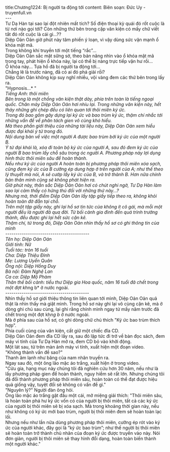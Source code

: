 title:Chương1224: Bị người ta động tới
content:
Biên soạn: Đức Uy - truyenfull.vn<br>---<br>Tư Dạ Hàn tại sao lại đột nhiên mất tích? Số điện thoại kỳ quái đó rốt cuộc là từ nơi nào gọi tới? Còn những thứ bên trong cặp văn kiện có mấy chữ viết tắt đó rốt cuộc là cái gì...??<br>Diệp Oản Oản giờ phút này tâm phiền ý loạn, vì vậy dùng sức vặn mạnh ổ khóa mật mã.<br>Trong không khí truyền tới một tiếng “rắc”…<br>Diệp Oản Oản sắc mặt sững sờ, theo bản năng nhìn vào ổ khóa mật mã trong tay, phát hiện ổ khóa này, lại có thể bị nàng trực tiếp vặn hư rồi...<br>Ổ khóa này... Tựa hồ đã bị người ta động tới...<br>Chẳng lẽ là trước nàng, đã có ai đó phá giải rồi?<br>Diệp Oản Oản không kịp suy nghĩ nhiều, vội vàng đem các thứ bên trong lấy ra.<br>"Hypnosis...* "<br>*Tiếng Anh: thôi miên<br>Bên trong là một chồng văn kiện thật dày, phía trên toàn là tiếng ngoại quốc. Chân mày Diệp Oản Oản hơi nhíu lại. Trong những văn kiện này, hết thảy những ghi chép đều có liên quan tới thôi miên ký ức.<br>Trong đó bao gồm gây dựng lại ký ức và bao trùm ký ức, thậm chí nhắc tới những vấn đề về phân tách gien vô cùng khó hiểu.<br>Mà theo phần giới thiệu của những tài liệu này, Diệp Oản Oản xem hiểu được đại khái ý tứ trong đó.<br>Nội dung bàn về việc một người A được bao trùm bởi ký ức của một người B.<br>Ý tứ đại khái là, xóa đi toàn bộ ký ức của người A, sau đó đem ký ức của người B bao trùm lấy chỗ sâu trong óc người A. Phương pháp này lợi dụng hình thức thôi miên sâu để hoàn thành.<br>Nếu như ký ức của người A hoàn toàn bị phương pháp thôi miên xóa sạch, cũng đem ký ức của B cưỡng ép dung hợp ở trên người của A; như thế theo lý thuyết mà nói, A sẽ cướp lấy ký ức của B, và trở thành B. Hơn nữa chính bản thân mình cũng sẽ không phát hiện ra.<br>Giờ phút này, thần sắc Diệp Oản Oản hơi có chút nghi ngờ, Tư Dạ Hàn làm sao lại cảm thấy có hứng thú đối với những thứ này...?<br>Nhưng mà, thời điểm Diệp Oản Oản lấy tập giấy tiếp theo ra, không khỏi hoàn toàn đờ đẫn tại chỗ.<br>Trên một tập giấy này, ghi lại hồ sơ tin tức của không ít cô gái, mà mỗi một người đều là người đã qua đời. Từ bối cảnh gia đình đến quá trình trưởng thành, đều được ghi lại hết sức cặn kẽ.<br>Thậm chí, từ trong đó, Diệp Oản Oản nhìn thấy hồ sơ có ghi thông tin của mình<br>-----------------------------------------<br>Tên họ: Diệp Oản Oản<br>Giới tính: Nữ<br>Tuổi tác: tròn 16 tuổi<br>Cha: Diệp Thiệu Đình<br>Mẹ: Lương Uyển Quân<br>Ông nội: Diệp Hồng Duy<br>Bà nội: Đàm Nghệ Lan<br>Ca ca: Diệp Mộ Phàm<br>Thân thế bối cảnh: tiểu thư Diệp gia Hoa quốc, năm 16 tuổi đã chết trong một đợt kh*ng b* ở nước ngoài.<br>-----------------------------------------<br>Nhìn thấy hồ sơ giới thiệu thông tin liên quan tới mình, Diệp Oản Oản quả thật là nhìn thấy mà giật mình. Trong hồ sơ này ghi lại vô cùng cặn kẽ, mà ở dòng ghi chú sau cùng, lại ghi rằng chính mình ngay từ mấy năm trước đã chết trong một đợt kh*ng b* ở nước ngoài.<br>Mà ở phía sau của hồ sơ, có ghi dòng chữ chú thích "Ký ức bao trùm thích hợp".<br>Phía cuối cùng của văn kiện, cất giữ một chiếc đĩa CD.<br>Diệp Oản Oản đem đĩa CD lấy ra, sau đó lập tức đi trở về bàn đọc sách, đem máy vi tính của Tư Dạ Hàn mở ra, đem CD bỏ vào khởi động.<br>Một lát sau, từ trên màn ảnh máy vi tính, xuất hiện một đoạn video.<br>"Không thành vấn đề sao?"<br>Thanh âm lạnh như băng của nam nhân truyền ra.<br>Ngay sau đó, một ông lão mặc áo trắng, xuất hiện ở trong video.<br>"Cửu gia, hạng mục này chúng tôi đã nghiên cứu hơn 30 năm, nếu như là lấy phương pháp gien để hoàn thành, nguy hiểm sẽ rất lớn. Nhưng chúng tôi đã đổi thành phương pháp thôi miên sâu, hoàn toàn có thể đạt được hiệu quả giống vậy, tuyệt đối sẽ không có vấn đề gì."<br>"Nguyên lý?" Người đàn ông hỏi.<br>Ông lão mặc áo trắng gật đầu một cái, mở miệng giải thích: "Thôi miên sâu, là hoàn toàn phá hư ký ức vốn có của người bị thôi miên, tất cả các ký ức của người bị thôi miên sẽ bị xóa sạch. Mà trong khoảng thời gian này, nếu như không có ký ức mới bao trùm, người bị thôi miên đem sẽ hoàn toàn lạc lối.<br>Nhưng nếu như lần nữa dùng phương pháp thôi miên, cưỡng ép rót vào ký ức của người khác, đây gọi là “ký ức bao trùm”; như thế người bị thôi miên sẽ hoàn toàn trở thành chủ nhân của đoạn ký ức được truyền vào này. Nói đơn giản, người bị thôi miên sẽ thay hình đổi dạng, hoàn toàn biến thành một người khác."